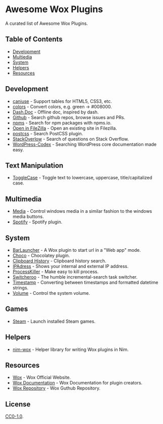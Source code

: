 # Awesome Wox Plugins

A curated list of Awesome Wox Plugins.

## Table of Contents

- [Development](#development)
- [Multiedia](#multimedia)
- [System](#system)
- [Helpers](#helpers)
- [Resources](#resources)

## Development

- [caniuse](https://github.com/roose/Wox.Plugin.CanIUse) - Support tables for HTML5, CSS3, etc.
- [colors](https://github.com/roose/Wox.Plugin.Colors) - Convert colors, e.g. green → #008000.
- [Dash.Doc](https://github.com/qianlifeng/Wox.Plugin.Doc) -  Offline doc, inspired by dash.
- [Github](https://github.com/JohnTheGr8/Wox.Plugin.Github) - Search github repos, browse issues and PRs.
- [npms](https://github.com/roose/wox-npms-search) - Search for npm packages with npms.io.
- [Open in FileZilla](https://github.com/roose/Wox.Plugin.OpenInFileZilla) -  Open an existing site in Filezilla.
- [postcss](https://github.com/roose/wox-postcss-search) -  Search PostCSS plugin.
- [StackOverlow](https://github.com/amalyushko/Wox.Plugin.StackOverlow) -  Search of questions on Stack Overflow.
- [WordPress-Codex](https://github.com/DamChtlv/WordPress-Codex-Wox-Plugin) - Searching WordPress core documentation made easy.

## Text Manipulation

- [ToggleCase](https://github.com/sobujbd/Wox.Plugin.ToggleCase) - Toggle text to lowercase, uppercase, title/capitalized case.    

## Multimedia

- [Media](https://github.com/JulianGi/Wox.Plugin.Media) - Control windows media in a similar fashion to the windows media buttons.    
- [Spotify](https://github.com/JohnTheGr8/Wox.Plugin.Spotify) - Spotify plugin.

## System

- [BarLauncher](https://github.com/gissehel/BarLauncher-WebApp) - A Wox plugin to start url in a "Web app" mode.
- [Choco](https://github.com/blastdan/Wox.Plugin.Choco) - Chocolatey plugin.
- [Clipboard History](https://github.com/Wox-launcher/Wox.Plugin.ClipboardManager) - Clipboard history search.
- [IPAdress](https://github.com/ishu3101/Wox.Plugin.IPAddress) - Shows your internal and external IP address.
- [ProcessKiller](https://github.com/cxfksword/Wox.Plugin.ProcessKiller) - Make easy to kill process.
- [Switcheroo](https://github.com/Wox-launcher/Wox.Plugin.Switcheroo) - The humble incremental-search task switcher.
- [Timestamp](https://github.com/cxfksword/Wox.Plugin.Timestamp) - Converting between timestamps and formatted datetime strings.
- [Volume](https://github.com/rohm1/wox.plugin.volume) -  Control the system volume.

## Games

- [Steam](https://github.com/SkaceKamen/Wox.Plugin.Steam) - Launch installed Steam games.

## Helpers

- [nim-wox](https://github.com/roose/nim-wox) - Helper library for writing Wox plugins in Nim.

## Resources

- [Wox](http://www.getwox.com/) - Wox Official Website.
- [Wox Documentation](http://doc.getwox.com/) - Wox Documentation for plugin creators.
- [Wox Repository](https://github.com/Wox-launcher/Wox) - Wox Guthub Repository.

## License

[CC0-1.0](./LICENSE).
